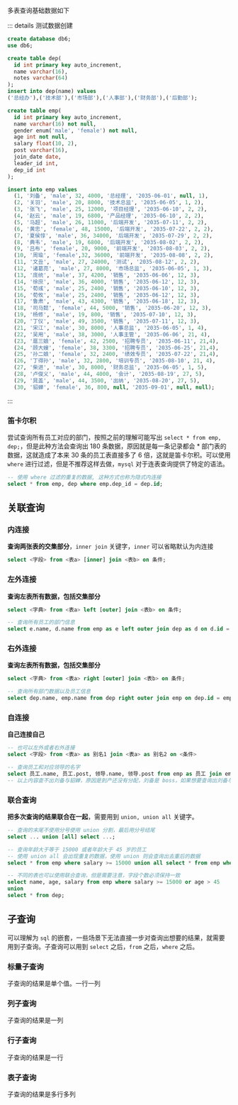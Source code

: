 多表查询基础数据如下

::: details 测试数据创建

```sql
create database db6;
use db6;

create table dep(
  id int primary key auto_increment,
  name varchar(16),
  notes varchar(64)
);
insert into dep(name) values
('总经办'),('技术部'),('市场部'),('⼈事部'),('财务部'),('后勤部');

create table emp(
  id int primary key auto_increment,
  name varchar(16) not null,
  gender enum('male', 'female') not null,
  age int not null,
  salary float(10, 2),
  post varchar(16),
  join_date date,
  leader_id int,
  dep_id int
);

insert into emp values
  (1, '刘备', 'male', 32, 4000, '总经理', '2035-06-01', null, 1),
  (2, '关⽻', 'male', 20, 8000, '技术总监', '2035-06-05', 1, 2),
  (3, '张⻜', 'male', 25, 12000, '项⽬经理', '2035-06-10', 2, 2),
  (4, '赵云', 'male', 19, 6800, '产品经理', '2035-06-10', 2, 2),
  (5, '⻢超', 'male', 26, 11000, '后端开发', '2035-07-11', 2, 2),
  (6, '⻩忠', 'female', 48, 15000, '后端开发', '2035-07-22', 2, 2),
  (7, '夏侯惇', 'male', 36, 34000, '后端开发', '2035-07-29', 2, 2),
  (8, '典⻙', 'male', 19, 6800, '后端开发', '2035-08-02', 2, 2),
  (9, '吕布', 'female', 20, 9000, '前端开发', '2035-08-03', 2, 2),
  (10, '周瑜', 'female',32, 36000, '前端开发', '2035-08-08', 2, 2),
  (11, '⽂丑', 'male', 27, 24000, '测试', '2035-08-12', 2, 2),
  (12, '诸葛亮', 'male', 27, 8000, '市场总监', '2035-06-05', 1, 3),
  (13, '庞统', 'male', 37, 4200, '销售', '2035-06-06', 12, 3),
  (14, '徐庶', 'male', 36, 4000, '销售', '2035-06-12', 12, 3),
  (15, '荀彧', 'male', 25, 2400, '销售', '2035-06-10', 12, 3),
  (16, '荀攸', 'male', 25, 2400, '销售', '2035-06-12', 12, 3),
  (17, '鲁肃', 'male', 43, 4300, '销售', '2035-06-18', 12, 3),
  (18, '司⻢懿', 'female', 44, 5000, '销售', '2035-06-20', 12, 3),
  (19, '杨修', 'male', 19, 800, '销售', '2035-07-10', 12, 3),
  (20, '丁仪', 'male', 49, 3500, '销售', '2035-07-11', 12, 3),
  (21, '宋江', 'male', 30, 8000, '⼈事总监', '2035-06-05', 1, 4),
  (22, '吴⽤', 'male', 38, 3000, '⼈事主管', '2035-06-06', 21, 4),
  (23, '扈三娘', 'female', 42, 2500, '招聘专员', '2035-06-11', 21,4),
  (24, '顾⼤嫂', 'female', 38, 3300, '招聘专员', '2035-06-25', 21,4),
  (25, '孙⼆娘', 'female', 32, 2400, '绩效专员', '2035-07-22', 21,4),
  (26, '丁得孙', 'male', 32, 2800, '培训专员', '2035-08-10', 21, 4),
  (27, '柴进', 'male', 30, 8000, '财务总监', '2035-06-05', 1, 5),
  (28, '卢俊义', 'male', 44, 4000, '会计', '2035-08-19', 27, 5),
  (29, '晁盖', 'male', 44, 3500, '出纳', '2035-08-20', 27, 5),
  (30, '貂蝉', 'female', 36, 800, null, '2035-09-01', null, null);
```

:::

### 笛卡尔积

尝试查询所有员工对应的部门，按照之前的理解可能写出 `select * from emp, dep;`，但是此种方法会查询出 180 条数据，原因就是每一条记录都会 \* 部门表的数据，这就造成了本来 30 条的员工表直接多了 6 倍，这就是笛卡尔积。可以使用 `where` 进行过滤，但是不推荐这样去做，`mysql` 对于连表查询提供了特定的语法。

```sql
-- 使用 where 过滤的重复的数据, 这种方式也称为隐式内连接
select * from emp, dep where emp.dep_id = dep.id;
```

## 关联查询

### 内连接

**查询两张表的交集部分**，`inner join` 关键字，`inner` 可以省略默认为内连接

```sql
select <字段> from <表a> [inner] join <表b> on 条件;
```

### 左外连接

**查询左表所有数据，包括交集部分**

```sql
select <字典> from <表a> left [outer] join <表b> on 条件;
```

```sql
-- 查询所有员工的部门信息
select e.name, d.name from emp as e left outer join dep as d on d.id = e.dep_id;
```

### 右外连接

**查询左表所有数据，包括交集部分**

```sql
select <字典> from <表a> right [outer] join <表b> on 条件;
```

```sql
-- 查询所有部门数据以及员工信息
select dep.name, emp.name from dep right outer join emp on dep.id = emp.dep_id;
```

### 自连接

**自己连接自己**

```sql
-- 也可以左外或者右外连接
select <字段> from <表a> as 别名1 join <表a> as 别名2 on <条件>
```

```sql
-- 查询员工和对应领导的名字
select 员工.name, 员工.post, 领导.name, 领导.post from emp as 员工 join emp as 领导 on 员工.leader_id = 领导.id;
-- 以上内容查不出刘备与貂蝉，原因是到产还没有分配，刘备是 boss，如果想要查询出刘备与貂蝉改为左连接即可。查出交集以及左表所有数据
```

### 联合查询

**把多次查询的结果联合在一起**，需要用到 `union, union all` 关键字。

```sql
-- 查询的末尾不使用分号使用 union 分割，最后用分号结尾
select ... union [all] select ...;
```

```sql
-- 查询年龄大于等于 15000 或者年龄大于 45 岁的员工
-- 使用 union all 会出现重复的数据，使用 union 则会查询出去重后的数据
select * from emp where salary >= 15000 union all select * from emp where age > 45;

-- 不同的表也可以使用联合查询，但是需要注意，字段个数必须保持一致
select name, age, salary from emp where salary >= 15000 or age > 45
union
select * from dep;
```

## 子查询

可以理解为 `sql` 的嵌套，一些场景下无法直接一步对查询出想要的结果，就需要用到子查询。子查询可以用到 `select` 之后，`from` 之后，`where` 之后。

### 标量子查询

子查询的结果是单个值。一行一列

### 列子查询

子查询的结果是一列

### 行子查询

子查询的结果是一行

### 表子查询

子查询的结果是多行多列
